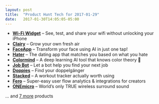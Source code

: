 ```yaml
---
layout: post
title:  "Product Hunt Tech for 2017-01-29"
date:   2017-01-30T14:05:05-05:00
---
```


* **[Wi-Fi Widget](https://www.producthunt.com/posts/wi-fi-widget?utm_campaign=producthunt-api&utm_medium=api&utm_source=Application%3A+Daily+Digest+RSS+%28ID%3A+3202%29)** – See, test, and share your wifi without unlocking your iPhone
* **[Clairy](https://www.producthunt.com/posts/clairy-2?utm_campaign=producthunt-api&utm_medium=api&utm_source=Application%3A+Daily+Digest+RSS+%28ID%3A+3202%29)** – Grow your own fresh air
* **[FaceApp](https://www.producthunt.com/posts/faceapp?utm_campaign=producthunt-api&utm_medium=api&utm_source=Application%3A+Daily+Digest+RSS+%28ID%3A+3202%29)** – Transform your face using AI in just one tap!
* **[Hater](https://www.producthunt.com/posts/hater?utm_campaign=producthunt-api&utm_medium=api&utm_source=Application%3A+Daily+Digest+RSS+%28ID%3A+3202%29)** – The dating app that matches you based on what you hate
* **[Colormind](https://www.producthunt.com/posts/colormind?utm_campaign=producthunt-api&utm_medium=api&utm_source=Application%3A+Daily+Digest+RSS+%28ID%3A+3202%29)** – A deep learning AI tool that knows color theory 🎨
* **[Job Bot](https://www.producthunt.com/posts/job-bot?utm_campaign=producthunt-api&utm_medium=api&utm_source=Application%3A+Daily+Digest+RSS+%28ID%3A+3202%29)** – Let a bot help you find your next job
* **[Doppies](https://www.producthunt.com/posts/doppies?utm_campaign=producthunt-api&utm_medium=api&utm_source=Application%3A+Daily+Digest+RSS+%28ID%3A+3202%29)** – Find your doppelgänger
* **[Stacked](https://www.producthunt.com/posts/stacked-2?utm_campaign=producthunt-api&utm_medium=api&utm_source=Application%3A+Daily+Digest+RSS+%28ID%3A+3202%29)** – A workout tracker actually worth using
* **[Fero](https://www.producthunt.com/posts/fero?utm_campaign=producthunt-api&utm_medium=api&utm_source=Application%3A+Daily+Digest+RSS+%28ID%3A+3202%29)** – Super-easy user flow analytics & integrations for creators
* **[ONEmicro](https://www.producthunt.com/posts/onemicro?utm_campaign=producthunt-api&utm_medium=api&utm_source=Application%3A+Daily+Digest+RSS+%28ID%3A+3202%29)** – World’s only TRUE wireless surround sound

… and [7 more](https://www.producthunt.com/tech) products